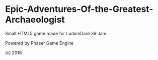 # Epic-Adventures-Of-the-Greatest-Archaeologist
Small HTML5 game made for LudumDare 36 Jam

Powered by Phaser Game Engine

(c) 2016
